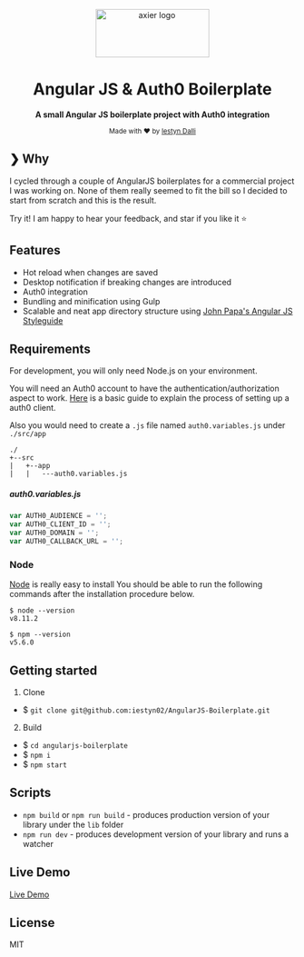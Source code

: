 <p align="center">
  <a href="https://axier.io/">
    <img width="200" height="85" src="https://i.imgur.com/Nevc4Gq.png" alt="axier logo">
  </a>
</p>

<h1 align="center">Angular JS & Auth0 Boilerplate</h1>

<p align="center">
  <b>A small Angular JS boilerplate project with Auth0 integration</b>
</p>

<p align="center">
  <sub>Made with ❤️ by <a href="https://www.linkedin.com/in/iestyn-d-24765273/">Iestyn Dalli</a></sub>
</p>

## ❯ Why

I cycled through a couple of AngularJS boilerplates for a commercial project I was working on.  None of them really seemed to fit the bill so I decided to start from scratch and this is the result.

Try it! I am happy to hear your feedback, and star if you like it ⭐

## Features

* Hot reload when changes are saved
* Desktop notification if breaking changes are introduced
* Auth0 integration
* Bundling and minification using Gulp
* Scalable and neat app directory structure using [John Papa's Angular JS Styleguide](https://github.com/johnpapa/angular-styleguide)

## Requirements

For development, you will only need Node.js on your environment.

You will need an Auth0 account to have the authentication/authorization aspect to work.  [Here](https://auth0.com/docs/getting-started/the-basics) is a basic guide to explain the process of setting up a auth0 client.

Also you would need to create a `.js` file named `auth0.variables.js` under `./src/app`

```
./
+--src
|   +--app
|   |   ---auth0.variables.js
```

##### auth0.variables.js

```javascript
var AUTH0_AUDIENCE = '';
var AUTH0_CLIENT_ID = '';
var AUTH0_DOMAIN = '';
var AUTH0_CALLBACK_URL = '';
```

### Node

[Node](http://nodejs.org/) is really easy to install
You should be able to run the following commands after the installation procedure
below.

    $ node --version
    v8.11.2

    $ npm --version
    v5.6.0

## Getting started

1. Clone
* $ `git clone git@github.com:iestyn02/AngularJS-Boilerplate.git`

2. Build
  * $ `cd angularjs-boilerplate`
  * $ `npm i`
  * $ `npm start`

## Scripts

* `npm build` or `npm run build` - produces production version of your library under the `lib` folder
* `npm run dev` - produces development version of your library and runs a watcher

## Live Demo

[Live Demo](https://angular.axier.io/)

## License

MIT
